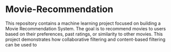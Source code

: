 # Movie-Recommendation
This repository contains a machine learning project focused on building a Movie Recommendation System. The goal is to recommend movies to users based on their preferences, past ratings, or similarity to other movies. This project demonstrates how collaborative filtering and content-based filtering can be used to 
